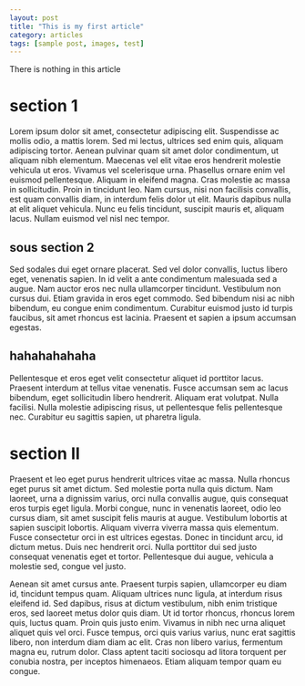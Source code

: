 ```yaml
---
layout: post
title: "This is my first article"
category: articles
tags: [sample post, images, test]
---
```


There is nothing in this article

# section 1

Lorem ipsum dolor sit amet, consectetur adipiscing elit. Suspendisse ac mollis odio, a mattis lorem. Sed mi lectus, ultrices sed enim quis, aliquam adipiscing tortor. Aenean pulvinar quam sit amet dolor condimentum, ut aliquam nibh elementum. Maecenas vel elit vitae eros hendrerit molestie vehicula ut eros. Vivamus vel scelerisque urna. Phasellus ornare enim vel euismod pellentesque. Aliquam in eleifend magna. Cras molestie ac massa in sollicitudin. Proin in tincidunt leo. Nam cursus, nisi non facilisis convallis, est quam convallis diam, in interdum felis dolor ut elit. Mauris dapibus nulla at elit aliquet vehicula. Nunc eu felis tincidunt, suscipit mauris et, aliquam lacus. Nullam euismod vel nisl nec tempor.

## sous section 2

Sed sodales dui eget ornare placerat. Sed vel dolor convallis, luctus libero eget, venenatis sapien. In id velit a ante condimentum malesuada sed a augue. Nam auctor eros nec nulla ullamcorper tincidunt. Vestibulum non cursus dui. Etiam gravida in eros eget commodo. Sed bibendum nisi ac nibh bibendum, eu congue enim condimentum. Curabitur euismod justo id turpis faucibus, sit amet rhoncus est lacinia. Praesent et sapien a ipsum accumsan egestas.

## hahahahahaha


Pellentesque et eros eget velit consectetur aliquet id porttitor lacus. Praesent interdum at tellus vitae venenatis. Fusce accumsan sem ac lacus bibendum, eget sollicitudin libero hendrerit. Aliquam erat volutpat. Nulla facilisi. Nulla molestie adipiscing risus, ut pellentesque felis pellentesque nec. Curabitur eu sagittis sapien, ut pharetra ligula.

# section II

Praesent et leo eget purus hendrerit ultrices vitae ac massa. Nulla rhoncus eget purus sit amet dictum. Sed molestie porta nulla quis dictum. Nam laoreet, urna a dignissim varius, orci nulla convallis augue, quis consequat eros turpis eget ligula. Morbi congue, nunc in venenatis laoreet, odio leo cursus diam, sit amet suscipit felis mauris at augue. Vestibulum lobortis at sapien suscipit lobortis. Aliquam viverra viverra massa quis elementum. Fusce consectetur orci in est ultrices egestas. Donec in tincidunt arcu, id dictum metus. Duis nec hendrerit orci. Nulla porttitor dui sed justo consequat venenatis eget et tortor. Pellentesque dui augue, vehicula a molestie sed, congue vel justo.

Aenean sit amet cursus ante. Praesent turpis sapien, ullamcorper eu diam id, tincidunt tempus quam. Aliquam ultrices nunc ligula, at interdum risus eleifend id. Sed dapibus, risus at dictum vestibulum, nibh enim tristique eros, sed laoreet metus dolor quis diam. Ut id tortor rhoncus, rhoncus lorem quis, luctus quam. Proin quis justo enim. Vivamus in nibh nec urna aliquet aliquet quis vel orci. Fusce tempus, orci quis varius varius, nunc erat sagittis libero, non interdum diam diam ac elit. Cras non libero varius, fermentum magna eu, rutrum dolor. Class aptent taciti sociosqu ad litora torquent per conubia nostra, per inceptos himenaeos. Etiam aliquam tempor quam eu congue.

